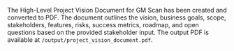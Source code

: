 The High-Level Project Vision Document for GM Scan has been created and converted to PDF. The document outlines the vision, business goals, scope, stakeholders, features, risks, success metrics, roadmap, and open questions based on the provided stakeholder input. The output PDF is available at `/output/project_vision_document.pdf`.